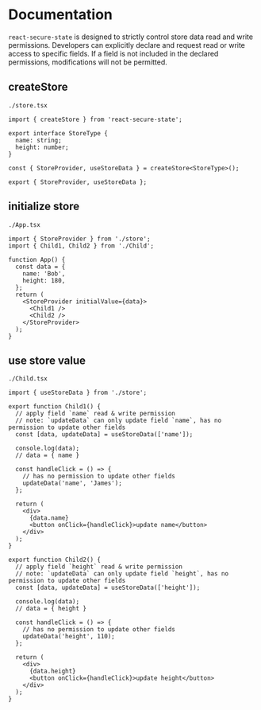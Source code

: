 # Documentation

`react-secure-state` is designed to strictly control store data read and write permissions. Developers can explicitly declare and request read or write access to specific fields. If a field is not included in the declared permissions, modifications will not be permitted.

## createStore

`./store.tsx`

```tsx | pure
import { createStore } from 'react-secure-state';

export interface StoreType {
  name: string;
  height: number;
}

const { StoreProvider, useStoreData } = createStore<StoreType>();

export { StoreProvider, useStoreData };
```

## initialize store

`./App.tsx`

```tsx | pure
import { StoreProvider } from './store';
import { Child1, Child2 } from './Child';

function App() {
  const data = {
    name: 'Bob',
    height: 180,
  };
  return (
    <StoreProvider initialValue={data}>
      <Child1 />
      <Child2 />
    </StoreProvider>
  );
}
```

## use store value

`./Child.tsx`

```tsx | pure
import { useStoreData } from './store';

export function Child1() {
  // apply field `name` read & write permission
  // note: `updateData` can only update field `name`, has no permission to update other fields
  const [data, updateData] = useStoreData(['name']);

  console.log(data);
  // data = { name }

  const handleClick = () => {
    // has no permission to update other fields
    updateData('name', 'James');
  };

  return (
    <div>
      {data.name}
      <button onClick={handleClick}>update name</button>
    </div>
  );
}

export function Child2() {
  // apply field `height` read & write permission
  // note: `updateData` can only update field `height`, has no permission to update other fields
  const [data, updateData] = useStoreData(['height']);

  console.log(data);
  // data = { height }

  const handleClick = () => {
    // has no permission to update other fields
    updateData('height', 110);
  };

  return (
    <div>
      {data.height}
      <button onClick={handleClick}>update height</button>
    </div>
  );
}
```
